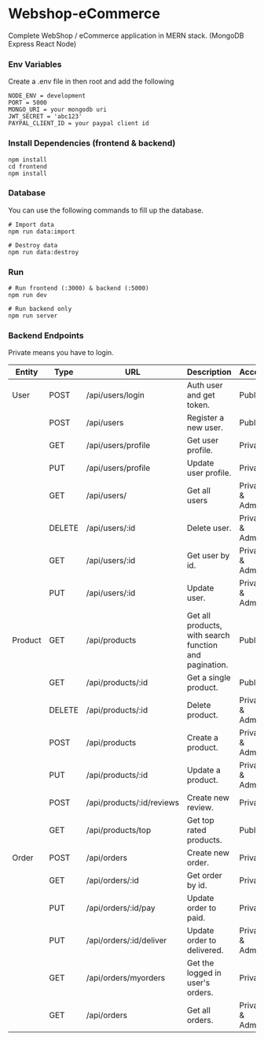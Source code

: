 # Webshop-eCommerce

Complete WebShop / eCommerce application in MERN stack. (MongoDB Express React Node)

### Env Variables

Create a .env file in then root and add the following

```
NODE_ENV = development
PORT = 5000
MONGO_URI = your mongodb uri
JWT_SECRET = 'abc123'
PAYPAL_CLIENT_ID = your paypal client id
```

### Install Dependencies (frontend & backend)

```
npm install
cd frontend
npm install
```

### Database

You can use the following commands to fill up the database.

```
# Import data
npm run data:import

# Destroy data
npm run data:destroy
```

### Run

```
# Run frontend (:3000) & backend (:5000)
npm run dev

# Run backend only
npm run server
```

### Backend Endpoints

Private means you have to login.

| Entity  | Type   | URL                       | Description                                            | Access          |
| ------- | ------ | ------------------------- | ------------------------------------------------------ | --------------- |
| User    | POST   | /api/users/login          | Auth user and get token.                               | Public          |
|         | POST   | /api/users                | Register a new user.                                   | Public          |
|         | GET    | /api/users/profile        | Get user profile.                                      | Private         |
|         | PUT    | /api/users/profile        | Update user profile.                                   | Private         |
|         | GET    | /api/users/               | Get all users                                          | Private & Admin |
|         | DELETE | /api/users/:id            | Delete user.                                           | Private & Admin |
|         | GET    | /api/users/:id            | Get user by id.                                        | Private & Admin |
|         | PUT    | /api/users/:id            | Update user.                                           | Private & Admin |
| Product | GET    | /api/products             | Get all products, with search function and pagination. | Public          |
|         | GET    | /api/products/:id         | Get a single product.                                  | Public          |
|         | DELETE | /api/products/:id         | Delete product.                                        | Private & Admin |
|         | POST   | /api/products             | Create a product.                                      | Private & Admin |
|         | PUT    | /api/products/:id         | Update a product.                                      | Private & Admin |
|         | POST   | /api/products/:id/reviews | Create new review.                                     | Private         |
|         | GET    | /api/products/top         | Get top rated products.                                | Public          |
| Order   | POST   | /api/orders               | Create new order.                                      | Private         |
|         | GET    | /api/orders/:id           | Get order by id.                                       | Private         |
|         | PUT    | /api/orders/:id/pay       | Update order to paid.                                  | Private         |
|         | PUT    | /api/orders/:id/deliver   | Update order to delivered.                             | Private & Admin |
|         | GET    | /api/orders/myorders      | Get the logged in user's orders.                       | Private         |
|         | GET    | /api/orders               | Get all orders.                                        | Private & Admin |

